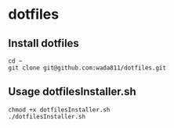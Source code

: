# dotfiles

## Install dotfiles
    cd ~
    git clone git@github.com:wada811/dotfiles.git

## Usage dotfilesInstaller.sh

    chmod +x dotfilesInstaller.sh
    ./dotfilesInstaller.sh